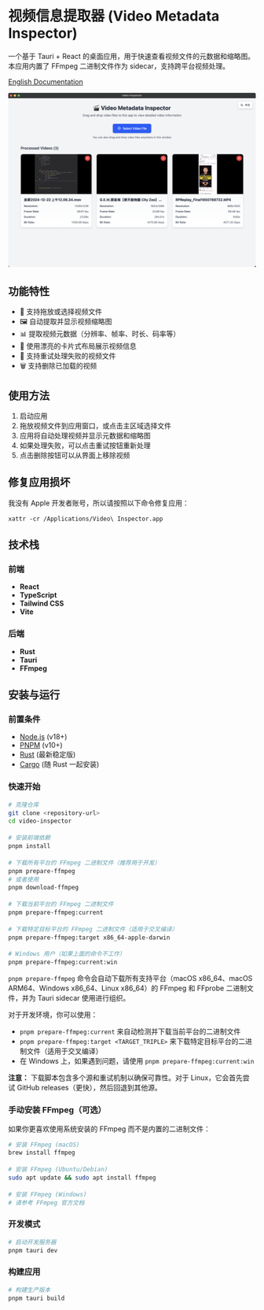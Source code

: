 # 视频信息提取器 (Video Metadata Inspector)

一个基于 Tauri + React 的桌面应用，用于快速查看视频文件的元数据和缩略图。本应用内置了 FFmpeg 二进制文件作为 sidecar，支持跨平台视频处理。

[English Documentation](README.md)

![Preview](./imgs/preview.png)

## 功能特性

- 📁 支持拖放或选择视频文件
- 🖼️ 自动提取并显示视频缩略图
- 📊 提取视频元数据（分辨率、帧率、时长、码率等）
- 🎯 使用漂亮的卡片式布局展示视频信息
- 🔄 支持重试处理失败的视频文件
- 🗑️ 支持删除已加载的视频

## 使用方法

1. 启动应用
2. 拖放视频文件到应用窗口，或点击主区域选择文件
3. 应用将自动处理视频并显示元数据和缩略图
4. 如果处理失败，可以点击重试按钮重新处理
5. 点击删除按钮可以从界面上移除视频

## 修复应用损坏

我没有 Apple 开发者账号，所以请按照以下命令修复应用：

```shell
xattr -cr /Applications/Video\ Inspector.app
```

## 技术栈

### 前端

- **React**
- **TypeScript**
- **Tailwind CSS**
- **Vite**

### 后端

- **Rust**
- **Tauri**
- **FFmpeg**

## 安装与运行

### 前置条件

- [Node.js](https://nodejs.org/) (v18+)
- [PNPM](https://pnpm.io/) (v10+)
- [Rust](https://www.rust-lang.org/) (最新稳定版)
- [Cargo](https://doc.rust-lang.org/cargo/) (随 Rust 一起安装)

### 快速开始

```bash
# 克隆仓库
git clone <repository-url>
cd video-inspector

# 安装前端依赖
pnpm install

# 下载所有平台的 FFmpeg 二进制文件（推荐用于开发）
pnpm prepare-ffmpeg
# 或者使用
pnpm download-ffmpeg

# 下载当前平台的 FFmpeg 二进制文件
pnpm prepare-ffmpeg:current

# 下载特定目标平台的 FFmpeg 二进制文件（适用于交叉编译）
pnpm prepare-ffmpeg:target x86_64-apple-darwin

# Windows 用户（如果上面的命令不工作）
pnpm prepare-ffmpeg:current:win
```

`pnpm prepare-ffmpeg` 命令会自动下载所有支持平台（macOS x86_64、macOS ARM64、Windows x86_64、Linux x86_64）的 FFmpeg 和 FFprobe 二进制文件，并为 Tauri sidecar 使用进行组织。

对于开发环境，你可以使用：
- `pnpm prepare-ffmpeg:current` 来自动检测并下载当前平台的二进制文件
- `pnpm prepare-ffmpeg:target <TARGET_TRIPLE>` 来下载特定目标平台的二进制文件（适用于交叉编译）
- 在 Windows 上，如果遇到问题，请使用 `pnpm prepare-ffmpeg:current:win`

**注意：** 下载脚本包含多个源和重试机制以确保可靠性。对于 Linux，它会首先尝试 GitHub releases（更快），然后回退到其他源。

### 手动安装 FFmpeg（可选）

如果你更喜欢使用系统安装的 FFmpeg 而不是内置的二进制文件：

```bash
# 安装 FFmpeg (macOS)
brew install ffmpeg

# 安装 FFmpeg (Ubuntu/Debian)
sudo apt update && sudo apt install ffmpeg

# 安装 FFmpeg (Windows)
# 请参考 FFmpeg 官方文档
```

### 开发模式

```bash
# 启动开发服务器
pnpm tauri dev
```

### 构建应用

```bash
# 构建生产版本
pnpm tauri build
```
